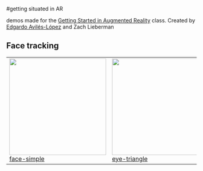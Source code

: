 #getting situated in AR


demos made for the [Getting Started in Augmented Reality](https://sfpc.io/cocoon/programs/#augmented-reality) class.  Created by [Edgardo Avilés-López](https://github.com/eaviles) and Zach Lieberman 


## Face tracking
<table cellpadding="0" cellspacing="20" border="0">
  <tr>
  <td>
    <a href="./sparkArDemos/faceTracking/face-simple">
      <img src="./sparkArDemos/faceTracking/face-simple/demo.gif" width="256" /><br />
      face-simple
    </a>
  </td>
    <td>
      <a href="./sparkArDemos/faceTracking/eye-triangle">
        <img src="./sparkArDemos/faceTracking/eye-triangle/demo.gif" width="256" /><br />
        eye-triangle
      </a>
    </td>
    <td>
      <a href="./sparkArDemos/faceTracking/eye-triangles">
        <img src="./sparkArDemos/faceTracking/eye-triangles/demo.gif" width="256" /><br />
        eye-triangles
      </a>
    </td>
    <td>
      <a href="./sparkArDemos/faceTracking/face-squares">
        <img src="./sparkArDemos/faceTracking/face-squares/demo.gif" width="256" /><br />
        face-squares
      </a>
    </td>
  </tr>
</table>

